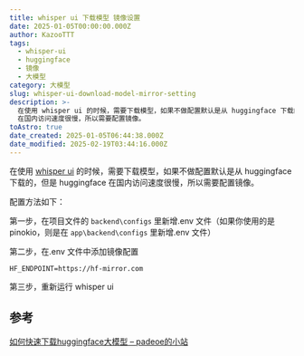 ```yaml
---
title: whisper ui 下载模型 镜像设置
date: 2025-01-05T00:00:00.000Z
author: KazooTTT
tags:
  - whisper-ui
  - huggingface
  - 镜像
  - 大模型
category: 大模型
slug: whisper-ui-download-model-mirror-setting
description: >-
  在使用 whisper ui 的时候，需要下载模型，如果不做配置默认是从 huggingface 下载的，但是 huggingface
  在国内访问速度很慢，所以需要配置镜像。
toAstro: true
date_created: 2025-01-05T06:44:38.000Z
date_modified: 2025-02-19T03:44:16.000Z
---
```


在使用 [whisper ui](<https://github.com/jhj0517/Whisper-WebUI>) 的时候，需要下载模型，如果不做配置默认是从 huggingface 下载的，但是 huggingface 在国内访问速度很慢，所以需要配置镜像。

配置方法如下：

第一步，在项目文件的 `backend\configs` 里新增.env 文件（如果你使用的是 pinokio，则是在 `app\backend\configs` 里新增.env 文件）

第二步，在.env 文件中添加镜像配置

```
HF_ENDPOINT=https://hf-mirror.com 
```

第三步，重新运行 whisper ui

## 参考

[如何快速下载huggingface大模型 – padeoe的小站](<https://padeoe.com/huggingface-large-models-downloader/>)
